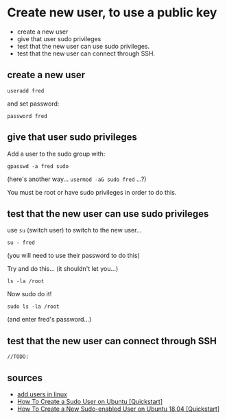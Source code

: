 # Create new user, to use a public key


- create a new user
- give that user sudo privileges
- test that the new user can use sudo privileges.
- test that the new user can connect through SSH.



## create a new user

	useradd fred

and set password:

	password fred


## give that user sudo privileges

Add a user to the sudo group with:

	gpasswd -a fred sudo

(here's another way... `usermod -aG sudo fred` ...?)


You must be root or have sudo privileges in order to do this.

## test that the new user can use sudo privileges

use `su` (switch user) to switch to the new user...

	su - fred

(you will need to use their password to do this)

Try and do this... (it shouldn't let you...)

	ls -la /root

Now sudo do it!

	sudo ls -la /root

(and enter fred's password...)


## test that the new user can connect through SSH

	//TODO:

## sources

- [add users in linux](https://www.tecmint.com/add-users-in-linux)
- [How To Create a Sudo User on Ubuntu [Quickstart]](https://www.digitalocean.com/community/tutorials/how-to-create-a-sudo-user-on-ubuntu-quickstart)
- [How To Create a New Sudo-enabled User on Ubuntu 18.04 [Quickstart]](https://www.digitalocean.com/community/tutorials/how-to-create-a-new-sudo-enabled-user-on-ubuntu-18-04-quickstart)

